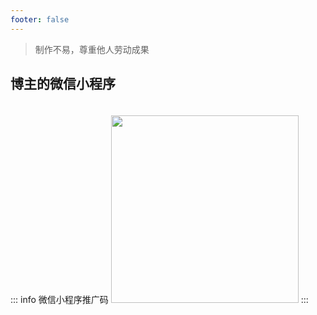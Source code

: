 ```yaml
---
footer: false
---
```


> 制作不易，尊重他人劳动成果

## 博主的微信小程序

::: info 微信小程序推广码
<img src="/public/image/wechatCode.png" class="code-1"/>
:::


<style scoped>
    .code-1 {
        margin: 20px 0;
        width: 300px;
    }
</style>